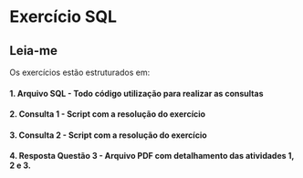 ﻿# Exercício SQL

## Leia-me
Os exercícios estão estruturados em:

#### 1. Arquivo SQL - Todo código utilização para realizar as consultas 

#### 2. Consulta 1 - Script com a resolução do exercício 

#### 3. Consulta 2 - Script com a resolução do exercício 

#### 4. Resposta Questão 3 - Arquivo PDF com detalhamento das atividades 1, 2 e 3.

